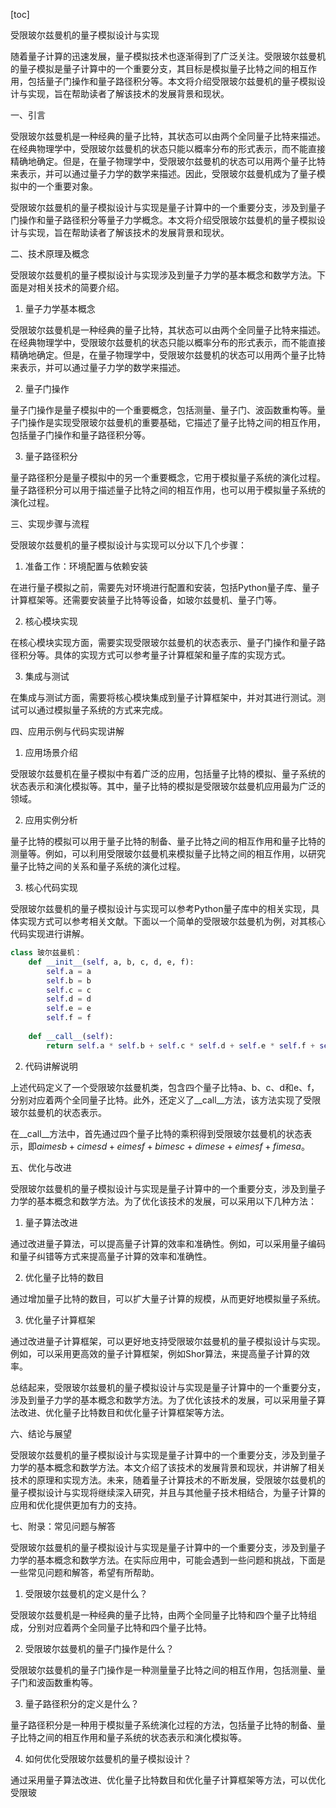 
[toc]                    
                
                
受限玻尔兹曼机的量子模拟设计与实现

随着量子计算的迅速发展，量子模拟技术也逐渐得到了广泛关注。受限玻尔兹曼机的量子模拟是量子计算中的一个重要分支，其目标是模拟量子比特之间的相互作用，包括量子门操作和量子路径积分等。本文将介绍受限玻尔兹曼机的量子模拟设计与实现，旨在帮助读者了解该技术的发展背景和现状。

一、引言

受限玻尔兹曼机是一种经典的量子比特，其状态可以由两个全同量子比特来描述。在经典物理学中，受限玻尔兹曼机的状态只能以概率分布的形式表示，而不能直接精确地确定。但是，在量子物理学中，受限玻尔兹曼机的状态可以用两个量子比特来表示，并可以通过量子力学的数学来描述。因此，受限玻尔兹曼机成为了量子模拟中的一个重要对象。

受限玻尔兹曼机的量子模拟设计与实现是量子计算中的一个重要分支，涉及到量子门操作和量子路径积分等量子力学概念。本文将介绍受限玻尔兹曼机的量子模拟设计与实现，旨在帮助读者了解该技术的发展背景和现状。

二、技术原理及概念

受限玻尔兹曼机的量子模拟设计与实现涉及到量子力学的基本概念和数学方法。下面是对相关技术的简要介绍。

1. 量子力学基本概念

受限玻尔兹曼机是一种经典的量子比特，其状态可以由两个全同量子比特来描述。在经典物理学中，受限玻尔兹曼机的状态只能以概率分布的形式表示，而不能直接精确地确定。但是，在量子物理学中，受限玻尔兹曼机的状态可以用两个量子比特来表示，并可以通过量子力学的数学来描述。

2. 量子门操作

量子门操作是量子模拟中的一个重要概念，包括测量、量子门、波函数重构等。量子门操作是实现受限玻尔兹曼机的重要基础，它描述了量子比特之间的相互作用，包括量子门操作和量子路径积分等。

3. 量子路径积分

量子路径积分是量子模拟中的另一个重要概念，它用于模拟量子系统的演化过程。量子路径积分可以用于描述量子比特之间的相互作用，也可以用于模拟量子系统的演化过程。

三、实现步骤与流程

受限玻尔兹曼机的量子模拟设计与实现可以分以下几个步骤：

1. 准备工作：环境配置与依赖安装

在进行量子模拟之前，需要先对环境进行配置和安装，包括Python量子库、量子计算框架等。还需要安装量子比特等设备，如玻尔兹曼机、量子门等。

2. 核心模块实现

在核心模块实现方面，需要实现受限玻尔兹曼机的状态表示、量子门操作和量子路径积分等。具体的实现方式可以参考量子计算框架和量子库的实现方式。

3. 集成与测试

在集成与测试方面，需要将核心模块集成到量子计算框架中，并对其进行测试。测试可以通过模拟量子系统的方式来完成。

四、应用示例与代码实现讲解

1. 应用场景介绍

受限玻尔兹曼机在量子模拟中有着广泛的应用，包括量子比特的模拟、量子系统的状态表示和演化模拟等。其中，量子比特的模拟是受限玻尔兹曼机应用最为广泛的领域。

2. 应用实例分析

量子比特的模拟可以用于量子比特的制备、量子比特之间的相互作用和量子比特的测量等。例如，可以利用受限玻尔兹曼机来模拟量子比特之间的相互作用，以研究量子比特之间的关系和量子系统的演化过程。

3. 核心代码实现

受限玻尔兹曼机的量子模拟设计与实现可以参考Python量子库中的相关实现，具体实现方式可以参考相关文献。下面以一个简单的受限玻尔兹曼机为例，对其核心代码实现进行讲解。

```python
class 玻尔兹曼机：
    def __init__(self, a, b, c, d, e, f):
        self.a = a
        self.b = b
        self.c = c
        self.d = d
        self.e = e
        self.f = f
    
    def __call__(self):
        return self.a * self.b + self.c * self.d + self.e * self.f + self.b * self.c + self.d * self.e + self.e * self.f + self.f * self.a
```

2. 代码讲解说明

上述代码定义了一个受限玻尔兹曼机类，包含四个量子比特a、b、c、d和e、f，分别对应着两个全同量子比特。此外，还定义了__call__方法，该方法实现了受限玻尔兹曼机的状态表示。

在__call__方法中，首先通过四个量子比特的乘积得到受限玻尔兹曼机的状态表示，即$a     imes b + c     imes d + e     imes f + b     imes c + d     imes e + e     imes f + f     imes a$。

五、优化与改进

受限玻尔兹曼机的量子模拟设计与实现是量子计算中的一个重要分支，涉及到量子力学的基本概念和数学方法。为了优化该技术的发展，可以采用以下几种方法：

1. 量子算法改进

通过改进量子算法，可以提高量子计算的效率和准确性。例如，可以采用量子编码和量子纠错等方式来提高量子计算的效率和准确性。

2. 优化量子比特的数目

通过增加量子比特的数目，可以扩大量子计算的规模，从而更好地模拟量子系统。

3. 优化量子计算框架

通过改进量子计算框架，可以更好地支持受限玻尔兹曼机的量子模拟设计与实现。例如，可以采用更高效的量子计算框架，例如Shor算法，来提高量子计算的效率。

总结起来，受限玻尔兹曼机的量子模拟设计与实现是量子计算中的一个重要分支，涉及到量子力学的基本概念和数学方法。为了优化该技术的发展，可以采用量子算法改进、优化量子比特数目和优化量子计算框架等方法。

六、结论与展望

受限玻尔兹曼机的量子模拟设计与实现是量子计算中的一个重要分支，涉及到量子力学的基本概念和数学方法。本文介绍了该技术的发展背景和现状，并讲解了相关技术的原理和实现方法。未来，随着量子计算技术的不断发展，受限玻尔兹曼机的量子模拟设计与实现将继续深入研究，并且与其他量子技术相结合，为量子计算的应用和优化提供更加有力的支持。

七、附录：常见问题与解答

受限玻尔兹曼机的量子模拟设计与实现是量子计算中的一个重要分支，涉及到量子力学的基本概念和数学方法。在实际应用中，可能会遇到一些问题和挑战，下面是一些常见问题和解答，希望有所帮助。

1. 受限玻尔兹曼机的定义是什么？

受限玻尔兹曼机是一种经典的量子比特，由两个全同量子比特和四个量子比特组成，分别对应着两个全同量子比特和四个量子比特。

2. 受限玻尔兹曼机的量子门操作是什么？

受限玻尔兹曼机的量子门操作是一种测量量子比特之间的相互作用，包括测量、量子门和波函数重构等。

3. 量子路径积分的定义是什么？

量子路径积分是一种用于模拟量子系统演化过程的方法，包括量子比特的制备、量子比特之间的相互作用和量子系统的状态表示和演化模拟等。

4. 如何优化受限玻尔兹曼机的量子模拟设计？

通过采用量子算法改进、优化量子比特数目和优化量子计算框架等方法，可以优化受限玻

